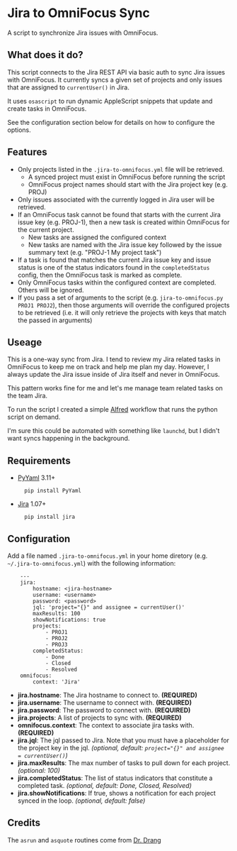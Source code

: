 # Jira to OmniFocus Sync

A script to synchronize Jira issues with OmniFocus.

## What does it do?

This script connects to the Jira REST API via basic auth to
sync Jira issues with OmniFocus. It currently syncs a given set of projects
and only issues that are assigned to `currentUser()` in Jira.

It uses `osascript` to run dynamic AppleScript snippets that update and create tasks in OmniFocus.

See the configuration section below for details on how to configure the options.

## Features

- Only projects listed in the `.jira-to-omnifocus.yml` file will be retrieved.
    - A synced project must exist in OmniFocus before running the script
    - OmniFocus project names should start with the Jira project key (e.g. PROJ)
- Only issues associated with the currently logged in Jira user will be retrieved.
- If an OmniFocus task cannot be found that starts with the current Jira issue key (e.g. PROJ-1),
then a new task is created within OmniFocus for the current project.
    - New tasks are assigned the configured context
    - New tasks are named with the Jira issue key followed by the issue summary text (e.g. "PROJ-1 My project task")
- If a task is found that matches the current Jira issue key and issue status is one of the
status indicators found in the `completedStatus` config, then the OmniFocus task is marked as complete.
- Only OmniFocus tasks within the configured context are completed. Others will be ignored.
- If you pass a set of arguments to the script (e.g. `jira-to-omnifocus.py PROJ1 PROJ2`), then those arguments
will override the configured projects to be retrieved (i.e. it will only retrieve the projects with
keys that match the passed in arguments)

## Useage

This is a one-way sync from Jira. I tend to review my Jira related tasks in OmniFocus to keep me on track
and help me plan my day. However, I always update the Jira issue inside of Jira itself and never in OmniFocus.

This pattern works fine for me and let's me manage team related tasks on the team Jira.

To run the script I created a simple [Alfred](https://www.alfredapp.com/) workflow that runs the python script on demand.

I'm sure this could be automated with something like `launchd`, but I didn't want syncs happening in the background.

## Requirements

- [PyYaml](https://pypi.python.org/pypi/PyYAML) 3.11+

        pip install PyYaml

- [Jira](https://pypi.python.org/pypi/jira) 1.07+

        pip install jira

## Configuration

Add a file named `.jira-to-omnifocus.yml` in your home diretory (e.g. `~/.jira-to-omnifocus.yml`) with the following information:

        ---
        jira:
            hostname: <jira-hostname>
            username: <username>
            password: <password>
            jql: 'project="{}" and assignee = currentUser()'
            maxResults: 100
            showNotifications: true
            projects:
                - PROJ1
                - PROJ2
                - PROJ3
            completedStatus:
                - Done
                - Closed
                - Resolved
        omnifocus:
            context: 'Jira'


- **jira.hostname**: The Jira hostname to connect to. **(REQUIRED)**
- **jira.username**: The username to connect with. **(REQUIRED)**
- **jira.password**: The password to connect with. **(REQUIRED)**
- **jira.projects**: A list of projects to sync with. **(REQUIRED)**
- **omnifocus.context**: The context to associate jira tasks with. **(REQUIRED)**
- **jira.jql**: The jql passed to Jira. Note that you must have a placeholder for the project key in the jql. _(optional, default: `project="{}" and assignee = currentUser()`)_
- **jira.maxResults**: The max number of tasks to pull down for each project. _(optional: 100)_
- **jira.completedStatus**: The list of status indicators that constitute a completed task. _(optional, default: Done, Closed, Resolved)_
- **jira.showNotifications**: If true, shows a notification for each project synced in the loop. _(optional, default: false)_

## Credits

The `asrun` and `asquote` routines come from [Dr. Drang](http://www.leancrew.com/all-this/2013/03/combining-python-and-applescript/)

